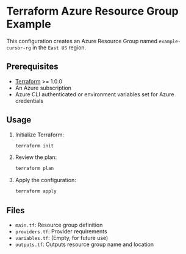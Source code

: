 # Terraform Azure Resource Group Example

This configuration creates an Azure Resource Group named `example-cursor-rg` in the `East US` region.

## Prerequisites
- [Terraform](https://www.terraform.io/downloads.html) >= 1.0.0
- An Azure subscription
- Azure CLI authenticated or environment variables set for Azure credentials

## Usage

1. Initialize Terraform:
   ```sh
   terraform init
   ```
2. Review the plan:
   ```sh
   terraform plan
   ```
3. Apply the configuration:
   ```sh
   terraform apply
   ```

## Files
- `main.tf`: Resource group definition
- `providers.tf`: Provider requirements
- `variables.tf`: (Empty, for future use)
- `outputs.tf`: Outputs resource group name and location 